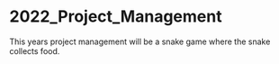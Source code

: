 # 2022_Project_Management
This years project management will be a snake game where the snake collects food.
